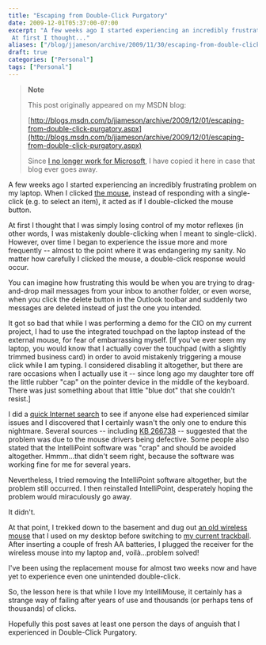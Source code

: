 ```yaml
---
title: "Escaping from Double-Click Purgatory"
date: 2009-12-01T05:37:00-07:00
excerpt: "A few weeks ago I started experiencing an incredibly frustrating problem on my laptop. When I clicked the mouse , instead of responding with a single-click (e.g. to select an item), it acted as if I double-clicked the mouse button. 
 At first I thought..."
aliases: ["/blog/jjameson/archive/2009/11/30/escaping-from-double-click-purgatory.aspx", "/blog/jjameson/archive/2009/12/01/escaping-from-double-click-purgatory.aspx"]
draft: true
categories: ["Personal"]
tags: ["Personal"]
---
```


> **Note**
>
> This post originally appeared on my MSDN blog:
>
> [http://blogs.msdn.com/b/jjameson/archive/2009/12/01/escaping-from-double-click-purgatory.aspx](http://blogs.msdn.com/b/jjameson/archive/2009/12/01/escaping-from-double-click-purgatory.aspx)
>
> Since 			[I no longer work for Microsoft](/blog/jjameson/2011/09/02/last-day-with-microsoft), I have copied it here in case that  			blog ever goes away.

A few weeks ago I started experiencing an incredibly frustrating problem  	on my laptop. When I clicked 	[the mouse](http://www.microsoft.com/products/info/product.aspx?view=22&pcid=90134df1-861e-417e-a584-86e088e38cdb&type=ovr), instead of responding with a single-click (e.g. to select an  	item), it acted as if I double-clicked the mouse button.

At first I thought that I was simply losing control of my motor reflexes  	(in other words, I was mistakenly double-clicking when I meant to single-click).  	However, over time I began to experience the issue more and more frequently  	-- almost to the point where it was endangering my sanity. No matter how carefully  	I clicked the mouse, a double-click response would occur.

You can imagine how frustrating this would be when you are trying to drag-and-drop  	mail messages from your inbox to another folder, or even worse, when you click  	the delete button in the Outlook toolbar and suddenly two messages are deleted  	instead of just the one you intended.

It got so bad that while I was performing a demo for the CIO on my current  	project, I had to use the integrated touchpad on the laptop instead of the external  	mouse, for fear of embarrassing myself. [If you've ever seen my laptop, you  	would know that I actually cover the touchpad (with a slightly trimmed business  	card) in order to avoid mistakenly triggering a mouse click while I am typing.  	I considered disabling it altogether, but there are rare occasions when I actually  	use it -- since long ago my daughter tore off the little rubber "cap" on the  	pointer device in the middle of the keyboard. There was just something about  	that little "blue dot" that she couldn't resist.]

I did a 	[quick Internet search](http://www.bing.com/search?q=intellimouse+double+click&form=MSNH14&qs=n) to see if anyone else had experienced similar issues  	and I discovered that I certainly wasn't the only one to endure this nightmare.  	Several sources -- including 	[KB 266738](http://support.microsoft.com/kb/266738) -- suggested  	that the problem was due to the mouse drivers being defective. Some people also  	stated that the IntelliPoint software was "crap" and should be avoided altogether.  	Hmmm...that didn't seem right, because the software was working fine for me  	for several years.

Nevertheless, I tried removing the IntelliPoint software altogether, but  	the problem still occurred. I then reinstalled IntelliPoint, desperately hoping  	the problem would miraculously go away.

It didn't.

At that point, I trekked down to the basement and dug out 	[an old wireless mouse](http://www.microsoft.com/products/info/product.aspx?view=10&pcid=e3ddebf3-9aeb-4f6d-983e-c49c2f691943&type=ovr) that I used on my desktop before switching to 	[my current trackball](http://www.microsoft.com/products/info/product.aspx?view=10&pcid=a9fdd4c0-41da-4045-9d6f-f087c17ffd30&type=ovr). After inserting a couple of fresh AA batteries, I  	plugged the receiver for the wireless mouse into my laptop and, voilà...problem  	solved!

I've been using the replacement mouse for almost two weeks now and have yet  	to experience even one unintended double-click.

So, the lesson here is that while I love my IntelliMouse, it certainly has  	a strange way of failing after years of use and thousands (or perhaps tens of  	thousands) of clicks.

Hopefully this post saves at least one person the days of anguish that I  	experienced in Double-Click Purgatory.

